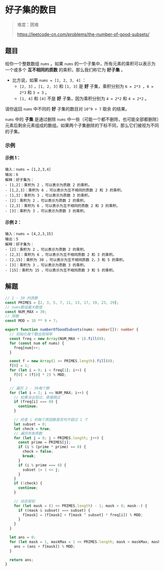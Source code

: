 # 好子集的数目

> 难度：困难
>
> https://leetcode-cn.com/problems/the-number-of-good-subsets/

## 题目

给你一个整数数组 `nums` 。如果 `nums` 的一个子集中，所有元素的乘积可以表示为一个或多个 **互不相同的质数** 的乘积，那么我们称它为 **好子集** 。

- 比方说，如果 `nums = [1, 2, 3, 4]` ：
  - `[2, 3]` ，`[1, 2, 3]` 和 `[1, 3]` 是 **好** 子集，乘积分别为 `6 = 2*3 `，`6 = 2*3` 和 `3 = 3` 。
  - `[1, 4]` 和 `[4]` 不是 **好** 子集，因为乘积分别为 `4 = 2*2` 和 `4 = 2*2` 。

请你返回 `nums` 中不同的 **好** 子集的数目对 `10^9 + 7` 取余 的结果。

`nums` 中的 **子集** 是通过删除 `nums` 中一些（可能一个都不删除，也可能全部都删除）元素后剩余元素组成的数组。如果两个子集删除的下标不同，那么它们被视为不同的子集。

### 示例

#### 示例 1：
```
输入：nums = [1,2,3,4]
输出：6
解释：好子集为：
- [1,2]：乘积为 2 ，可以表示为质数 2 的乘积。
- [1,2,3]：乘积为 6 ，可以表示为互不相同的质数 2 和 3 的乘积。
- [1,3]：乘积为 3 ，可以表示为质数 3 的乘积。
- [2]：乘积为 2 ，可以表示为质数 2 的乘积。
- [2,3]：乘积为 6 ，可以表示为互不相同的质数 2 和 3 的乘积。
- [3]：乘积为 3 ，可以表示为质数 3 的乘积。
```
#### 示例 2：
```
输入：nums = [4,2,3,15]
输出：5
解释：好子集为：
- [2]：乘积为 2 ，可以表示为质数 2 的乘积。
- [2,3]：乘积为 6 ，可以表示为互不相同质数 2 和 3 的乘积。
- [2,15]：乘积为 30 ，可以表示为互不相同质数 2，3 和 5 的乘积。
- [3]：乘积为 3 ，可以表示为质数 3 的乘积。
- [15]：乘积为 15 ，可以表示为互不相同质数 3 和 5 的乘积。
```

## 解题

```typescript
// 1 - 30 的质数
const PRIMES = [2, 3, 5, 7, 11, 13, 17, 19, 23, 29];
// nums数组最大数值
const NUM_MAX = 30;
// 除数
const MOD = 10 ** 9 + 7;

export function numberOfGoodSubsets(nums: number[]): number {
  // 初始化每个数出现频率
  const freq = new Array(NUM_MAX + 1).fill(0);
  for (const num of nums) {
    freq[num]++;
  }

  const f = new Array(1 << PRIMES.length).fill(0);
  f[0] = 1;
  for (let i = 0; i < freq[1]; i++) {
    f[0] = (f[0] * 2) % MOD;
  }

  // 遍历 2 - 30每个数
  for (let i = 2; i <= NUM_MAX; i++) {
    // 如果没出现过，直接跳过
    if (freq[i] === 0) {
      continue;
    }

    // 检查 i 的每个质因数是否均不超过 1 个
    let subset = 0;
    let check = true;
    // 遍历所有质数
    for (let j = 0; j < PRIMES.length; j++) {
      const prime = PRIMES[j];
      if (i % (prime * prime) == 0) {
        check = false;
        break;
      }
      if (i % prime === 0) {
        subset |= 1 << j;
      }
    }
    if (!check) {
      continue;
    }

    // 动态规划
    for (let mask = (1 << PRIMES.length) - 1; mask > 0; mask--) {
      if ((mask & subset) === subset) {
        f[mask] = (f[mask] + f[mask ^ subset] * freq[i]) % MOD;
      }
    }
  }

  let ans = 0;
  for (let mask = 1, maskMax = 1 << PRIMES.length; mask < maskMax; mask++) {
    ans = (ans + f[mask]) % MOD;
  }

  return ans;
}
```